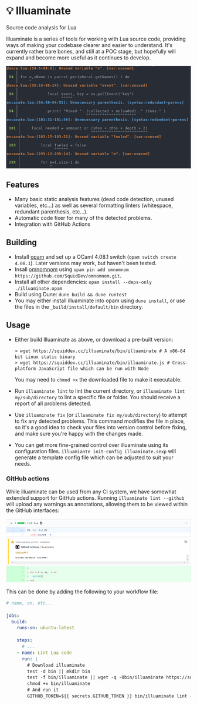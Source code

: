 # 💡 Illuaminate
Source code analysis for Lua

Illuaminate is a series of tools for working with Lua source code, providing
ways of making your codebase clearer and easier to understand. It's currently
rather bare bones, and still at a POC stage, but hopefully will expand and
become more useful as it continues to develop.

<p align="center">
<img src="doc/example.png" />
</p>

## Features
 - Many basic static analysis features (dead code detection, unused variables,
   etc...) as well as several formatting linters (whitespace, redundant
   parenthesis, etc...).
 - Automatic code fixer for many of the detected problems.
 - Integration with GitHub Actions

## Building
 - Install [opam][] and set up a OCaml 4.08.1 switch (`opam switch create
   4.08.1`). Later versions may work, but haven't been tested.
 - Insall [omnomnom][] using `opam pin add omnomnom https://github.com/SquidDev/omnomnom.git`.
 - Install all other dependencies: `opam install --deps-only ./illuaminate.opam`
 - Build using Dune: `dune build && dune runtest`
 - You may either install illuaminate into opam using `dune install`, or use the
   files in the `_build/install/default/bin` directory.

## Usage
 - Either build Illuaminate as above, or download a pre-built version:
   ```
   > wget https://squiddev.cc/illuaminate/bin/illuaminate # A x86-64 bit Linux static binary
   > wget https://squiddev.cc/illuaminate/bin/illuaminate.js # Cross-platform JavaScript file which can be run with Node
   ```

   You may need to `chmod +x` the downloaded file to make it executable.

 - Run `illuaminate lint` to lint the current directory, or `illuaminate lint
   my/sub/directory` to lint a specific file or folder. You should receive a report of
   all problems detected.

 - Use `illuaminate fix` (or `illuaminate fix my/sub/directory`) to attempt to
   fix any detected problems. This command modifies the file in place, so it's a
   good idea to check your files into version control before fixing, and make
   sure you're happy with the changes made.

 - You can get more fine-grained control over illuaminate using its
   configuration files. `illuamiante init-config illuaminate.sexp` will generate
   a template config file which can be adjusted to suit your needs.

### GitHub actions
While illuaminate can be used from any CI system, we have somewhat extended
support for GitHub actions. Running `illuaminate lint --github` will upload any
warnings as annotations, allowing them to be viewed within the GitHub
interfaces:

<p align="center">
<img src="doc/gh-annotations.png" />
</p>

This can be done by adding the following to your workflow file:

```yml
# name, on, etc...

jobs:
  build:
    runs-on: ubuntu-latest

    steps:
      # ...
    - name: Lint Lua code
      run: |
        # Download illuaminate
        test -d bin || mkdir bin
        test -f bin/illuaminate || wget -q -Obin/illuaminate https://squiddev.cc/illuaminate/bin/illuaminate
        chmod +x bin/illuaminate
        # And run it
        GITHUB_TOKEN=${{ secrets.GITHUB_TOKEN }} bin/illuaminate lint --github
```


[opam]: https://opam.ocaml.org/doc/Install.html
[omnomnom]: https://github.com/SquidDev/omnomnom
[actions]: https://github.com/features/actions
